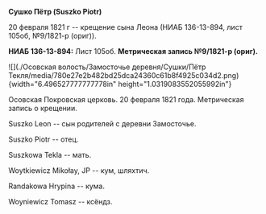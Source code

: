**Сушко Пётр (Suszko Piotr)**

20 февраля 1821 г -- крещение сына Леона (НИАБ 136-13-894, лист 105об,
№9/1821-р (ориг)).

**НИАБ 136-13-894:** Лист 105об. **Метрическая запись №9/1821-р
(ориг).**

![](./Осовская волость/Замосточье деревня/Сушки/Пётр Текля/media/780e27e2b482bd25dca24360c61b8f4925c034d2.png){width="6.496527777777778in"
height="1.0319083552055992in"}

Осовская Покровская церковь. 20 февраля 1821 года. Метрическая запись о
крещении.

Suszko Leon -- сын родителей с деревни Замосточье.

Suszko Piotr -- отец.

Suszkowa Tekla -- мать.

Woytkiewicz Mikołay, JP -- кум, шляхтич.

Randakowa Hrypina -- кума.

Woyniewicz Tomasz -- ксёндз.
